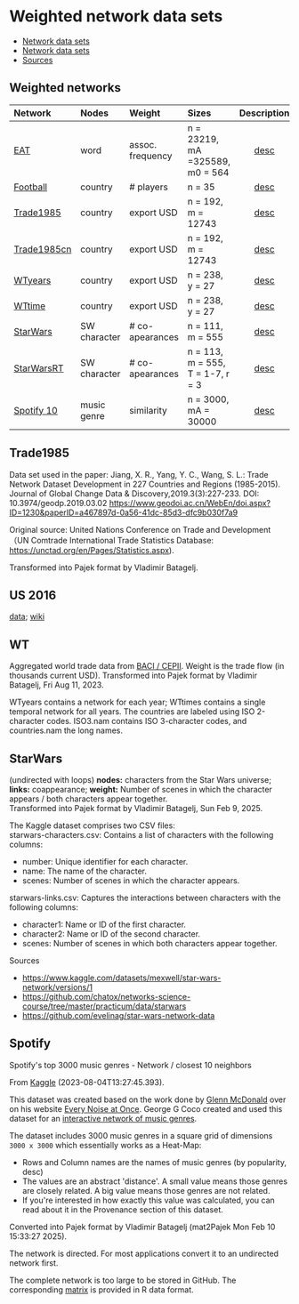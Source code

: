 # Weighted network data sets

* [Network data sets](https://github.com/bavla/Nets/tree/master/data)
* [Network data sets](http://vladowiki.fmf.uni-lj.si/doku.php?id=vlado:ed:ss:dat)
* [Sources](https://github.com/BS-SNS/Public/tree/main/data)

## Weighted networks






| Network | Nodes    | Weight    |  Sizes | Description |
| :---         |     :---       |     :---       |     :---       |      :---:   |
| [EAT](https://raw.githubusercontent.com/bavla/wNets/main/Data/EATnewSR.net)   | word    | assoc. frequency | n =  23219, mA =325589, m0 = 564   |  [desc](http://vlado.fmf.uni-lj.si/pub/networks/data/dic/eat/Eat.htm)     |
| [Football](https://raw.githubusercontent.com/bavla/wNets/main/Data/football.net)   | country    | # players | n = 35      | [desc](http://vlado.fmf.uni-lj.si/pub/networks/data/sport/football.htm)     |
| [Trade1985](https://raw.githubusercontent.com/bavla/wNets/main/Data/Trade1985.net)   | country    | export USD    | n = 192, m = 12743    | [desc](https://github.com/bavla/wNets/blob/main/Data/README.md#trade1985)     |
| [Trade1985cn](https://raw.githubusercontent.com/bavla/wNets/main/Data/Trade1985cn.net)   | country    | export USD    | n = 192, m = 12743      | [desc](https://github.com/bavla/wNets/blob/main/Data/README.md#trade1985)     |
| [WTyears](https://raw.githubusercontent.com/bavla/wNets/main/Data/WTyears.zip)   | country    | export USD    | n = 238, y = 27    | [desc](https://github.com/bavla/wNets/blob/main/Data/README.md#WT)     |
| [WTtime](https://raw.githubusercontent.com/bavla/wNets/main/Data/WRtime.zip)   | country    | export USD    | n = 238, y = 27      | [desc](https://github.com/bavla/wNets/blob/main/Data/README.md#WT)     |
| [StarWars](https://raw.githubusercontent.com/bavla/wNets/main/Data/StarWarsE.net)   | SW character  | # co-apearances    | n = 111, m = 555      | [desc](https://github.com/bavla/wNets/blob/main/Data/README.md#starwars)     |
| [StarWarsRT](https://raw.githubusercontent.com/bavla/wNets/main/Data/StarWars.paj)   | SW character  | # co-apearances    | n = 113, m = 555, T = 1-7, r = 3      | [desc](https://github.com/bavla/wNets/blob/main/Data/README.md#starwarsRT)     |
| [Spotify 10](https://raw.githubusercontent.com/bavla/wNets/main/Data/3000_genres_c10.net)   | music genre  | similarity    | n = 3000, mA = 30000      | [desc](https://github.com/bavla/wNets/blob/main/Data/README.md#Spotify)     |




## Trade1985

Data set used in the paper:
Jiang, X. R., Yang, Y. C., Wang, S. L.: Trade Network Dataset Development in 227 Countries and Regions (1985-2015). 
   Journal of Global Change Data & Discovery,2019.3(3):227-233. DOI: 10.3974/geodp.2019.03.02
 https://www.geodoi.ac.cn/WebEn/doi.aspx?ID=1230&paperID=a467897d-0a56-41dc-85d3-dfc9b030f7a9
 
Original source: United Nations Conference on Trade and Development（UN Comtrade International Trade Statistics Database: https://unctad.org/en/Pages/Statistics.aspx).

Transformed into Pajek format by Vladimir Batagelj.

## US 2016

[data](https://github.com/bavla/cluRC/tree/master/data); [wiki](http://vladowiki.fmf.uni-lj.si/doku.php?id=pro:relc:us)

## WT

Aggregated world trade data from [BACI / CEPII](http://www.cepii.fr/CEPII/en/bdd_modele/bdd_modele_item.asp?id=37). Weight is the trade flow (in thousands current USD). Transformed into Pajek format by Vladimir Batagelj, Fri Aug 11, 2023.

WTyears contains a network for each year; WTtimes contains a single temporal network for all years. The countries are labeled using ISO 2-character codes.
ISO3.nam contains ISO 3-character codes, and countries.nam the long names.

## StarWars 

(undirected with loops)
**nodes:** characters from the Star Wars universe; **links:** coappearance; **weight:** Number of scenes in which the character appears / both characters appear together.<br />
Transformed into Pajek format by Vladimir Batagelj, Sun Feb 9, 2025.

The Kaggle dataset comprises two CSV files:<br />starwars-characters.csv: Contains a list of characters with the following columns:
- number: Unique identifier for each character.
- name: The name of the character.
- scenes: Number of scenes in which the character appears.

starwars-links.csv: Captures the interactions between characters with the following columns:
- character1: Name or ID of the first character.
- character2: Name or ID of the second character.
- scenes: Number of scenes in which both characters appear together.

Sources
- https://www.kaggle.com/datasets/mexwell/star-wars-network/versions/1
- https://github.com/chatox/networks-science-course/tree/master/practicum/data/starwars
- https://github.com/evelinag/star-wars-network-data

## Spotify

Spotify's top 3000 music genres - Network / closest 10 neighbors

From [Kaggle](https://www.kaggle.com/datasets/georgeggcoco/closeness-of-music-genres/versions/1) (2023-08-04T13:27:45.393).

This dataset was created based on the work done by [Glenn McDonald](https://furia.com)  over on his website [Every Noise at Once](https://everynoise.com/everynoise1d.cgi). 
George G Coco created and used this dataset for an [interactive network of music genres](https://chartingsounds.streamlit.app).

The dataset includes 3000 music genres in a square grid of dimensions `3000 x 3000` which essentially works as a Heat-Map:
  - Rows and Column names are the names of music genres (by popularity, desc)
  - The values are an abstract 'distance'. A small value means those genres are closely related. A big value means those genres are not related.
  - If you're interested in how exactly this value was calculated, you can read about it in the Provenance section of this dataset.

Converted into Pajek format by Vladimir Batagelj (mat2Pajek Mon Feb 10 15:33:27 2025). 

The network is directed. For most applications convert it to an undirected network first.

The complete network is too large to be stored in GitHub. The corresponding [matrix](https://raw.githubusercontent.com/bavla/wNets/main/Data/3000_genres.rds) is provided in R data format.

